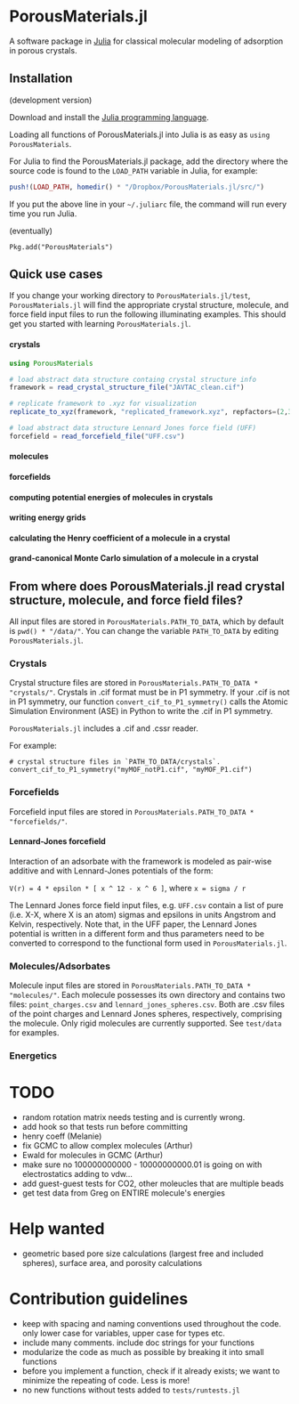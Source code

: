 # PorousMaterials.jl

A software package in [Julia](https://julialang.org/) for classical molecular modeling of adsorption in porous crystals.

## Installation

(development version)

Download and install the [Julia programming language](https://julialang.org/).

Loading all functions of PorousMaterials.jl into Julia is as easy as `using PorousMaterials`.

For Julia to find the PorousMaterials.jl package, add the directory where the source code 
is found to the `LOAD_PATH` variable in Julia, for example:

```julia
push!(LOAD_PATH, homedir() * "/Dropbox/PorousMaterials.jl/src/")
```

If you put the above line in your `~/.juliarc` file, the command will run every time you run Julia.

(eventually)

`Pkg.add("PorousMaterials")`

## Quick use cases

If you change your working directory to `PorousMaterials.jl/test`, `PorousMaterials.jl` will find the appropriate crystal structure, molecule, and force field input files to run the following illuminating examples. This should get you started with learning `PorousMaterials.jl`.

#### crystals

```julia
using PorousMaterials

# load abstract data structure containg crystal structure info
framework = read_crystal_structure_file("JAVTAC_clean.cif")

# replicate framework to .xyz for visualization
replicate_to_xyz(framework, "replicated_framework.xyz", repfactors=(2,3,1))

# load abstract data structure Lennard Jones force field (UFF)
forcefield = read_forcefield_file("UFF.csv") 

```

#### molecules

#### forcefields

#### computing potential energies of molecules in crystals

#### writing energy grids

#### calculating the Henry coefficient of a molecule in a crystal

#### grand-canonical Monte Carlo simulation of a molecule in a crystal


## From where does PorousMaterials.jl read crystal structure, molecule, and force field files?
All input files are stored in `PorousMaterials.PATH_TO_DATA`, which by default is 
`pwd() * "/data/"`. You can change the variable `PATH_TO_DATA` by editing `PorousMaterials.jl`.

### Crystals

Crystal structure files are stored in `PorousMaterials.PATH_TO_DATA * "crystals/"`. Crystals 
in .cif format must be in P1 symmetry. If your .cif is not in P1 symmetry, our function
`convert_cif_to_P1_symmetry()` calls the Atomic Simulation Environment (ASE) in Python to 
write the .cif in P1 symmetry.

`PorousMaterials.jl` includes a .cif and .cssr reader.

For example:

```
# crystal structure files in `PATH_TO_DATA/crystals`.
convert_cif_to_P1_symmetry("myMOF_notP1.cif", "myMOF_P1.cif")
```

### Forcefields

Forcefield input files are stored in `PorousMaterials.PATH_TO_DATA * "forcefields/"`.

#### Lennard-Jones forcefield

Interaction of an adsorbate with the framework is modeled as pair-wise additive and with Lennard-Jones potentials of the form:

`V(r) = 4 * epsilon * [ x ^ 12 - x ^ 6 ]`, where `x = sigma / r`

The Lennard Jones force field input files, e.g. `UFF.csv` contain a list of pure (i.e. X-X, where X is an atom) sigmas and epsilons in units Angstrom and Kelvin, respectively. Note that, in the UFF paper, the Lennard Jones potential is written in a different form and thus parameters need to be converted to correspond to the functional form used in `PorousMaterials.jl`.

### Molecules/Adsorbates

Molecule input files are stored in `PorousMaterials.PATH_TO_DATA * "molecules/"`. Each molecule possesses its own directory and contains two files: `point_charges.csv` and `lennard_jones_spheres.csv`. Both are .csv files of the point charges and Lennard Jones spheres, respectively, comprising the molecule. Only rigid molecules are currently supported. See `test/data` for examples.

### Energetics

# TODO
* random rotation matrix needs testing and is currently wrong.
* add hook so that tests run before committing
* henry coeff (Melanie)
* fix GCMC to allow complex molecules (Arthur)
* Ewald for molecules in GCMC (Arthur)
* make sure no 100000000000 - 10000000000.01 is going on with electrostatics adding to vdw...
* add guest-guest tests for CO2, other moleucles that are multiple beads
* get test data from Greg on ENTIRE molecule's energies

# Help wanted
* geometric based pore size calculations (largest free and included spheres), surface area, and porosity calculations

# Contribution guidelines
* keep with spacing and naming conventions used throughout the code. only lower case for variables, upper case for types etc.
* include many comments. include doc strings for your functions
* modularize the code as much as possible by breaking it into small functions
* before you implement a function, check if it already exists; we want to minimize the repeating of code. Less is more!
* no new functions without tests added to `tests/runtests.jl`
